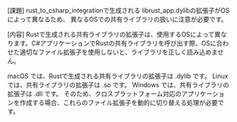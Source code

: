 [課題]
rust_to_csharp_integrationで生成される librust_app.dylibの拡張子がOSによって異なるため、
異なるOSでの共有ライブラリの扱いに注意が必要です。

[内容]
Rustで生成される共有ライブラリの拡張子は、使用するOSによって異なります。C#アプリケーションでRustの共有ライブラリを呼び出す際、OSに合わせた適切なファイル拡張子を使用しないと、ライブラリを正しく読み込めません。

macOS では、Rustで生成される共有ライブラリの拡張子は .dylib です。
Linux では、共有ライブラリの拡張子は .so です。
Windows では、共有ライブラリの拡張子は .dll です。
そのため、クロスプラットフォーム対応のアプリケーションを作成する場合、これらのファイル拡張子を動的に切り替える処理が必要です。